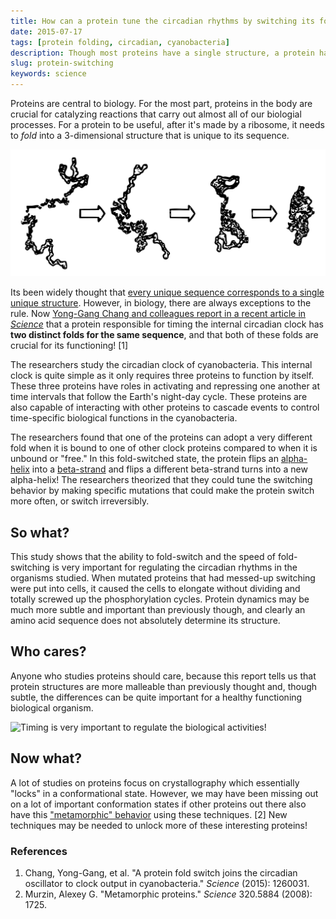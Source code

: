 ```yaml
---
title: How can a protein tune the circadian rhythms by switching its fold?
date: 2015-07-17
tags: [protein folding, circadian, cyanobacteria]
description: Though most proteins have a single structure, a protein has been found to have two completely different structures that are crucial to the workings of the internal clock.
slug: protein-switching
keywords: science
---
```


Proteins are central to biology. For the most part, proteins in the body are crucial for catalyzing reactions that carry out almost all of our biologial processes. For a protein to be useful, after it's made by a ribosome, it needs to *fold* into a 3-dimensional structure that is unique to its sequence. 

![Protein folding occurs before a protein can be useful](/img/protein_folding.svg)

Its been widely thought that [every unique sequence corresponds to a single unique structure](https://en.wikipedia.org/wiki/Anfinsen%27s_dogma). However, in biology, there are always exceptions to the rule. Now [Yong-Gang Chang and colleagues report in a recent article in *Science*](http://dx.doi.org/10.1126/science.1260031) that a protein responsible for timing the internal circadian clock has **two distinct folds for the same sequence**, and that both of these folds are crucial for its functioning! [1]


The researchers study the circadian clock of cyanobacteria. This internal clock is quite simple as it only requires three proteins to function by itself. These three proteins have roles in activating and repressing one another at time intervals that follow the Earth's night-day cycle. These proteins are also capable of interacting with other proteins to cascade events to control time-specific biological functions in the cyanobacteria.

The researchers found that one of the proteins can adopt a very different fold when it is bound to one of other clock proteins compared to when it is unbound or "free." In this fold-switched state, the protein flips an [alpha-helix](https://en.wikipedia.org/wiki/Beta_sheet) into a [beta-strand](https://en.wikipedia.org/wiki/Beta_sheet) and flips a different beta-strand turns into a new alpha-helix! The researchers theorized that they could tune the switching behavior by making specific mutations that could make the protein switch more often, or switch irreversibly.

## So what?

This study shows that the ability to fold-switch and the speed of fold-switching is very important for regulating the circadian rhythms in the organisms studied. When mutated proteins that had messed-up switching were put into cells, it caused the cells to elongate without dividing and totally screwed up the phosphorylation cycles. Protein dynamics may be much more subtle and important than previously though, and clearly an amino acid sequence does not absolutely determine its structure.

## Who cares?

Anyone who studies proteins should care, because this report tells us that protein structures are more malleable than previously thought and, though subtle, the differences can be quite important for a healthy functioning biological organism.

![Timing is very important to regulate the biological activities!](/content/images/2015/07/rich-feldmann-oh-my-gosh-it-s-three-o-clock-already-new-yorker-cartoon.jpg)

## Now what?

A lot of studies on proteins focus on crystallography which essentially "locks" in a conformational state. However, we may have been missing out on a lot of important conformation states if other proteins out there also have this ["metamorphic" behavior](http://dx.doi.org/10.1126/science.1158868) using these techniques. [2] New techniques may be needed to unlock more of these interesting proteins!

### References

1. Chang, Yong-Gang, et al. "A protein fold switch joins the circadian oscillator to clock output in cyanobacteria." *Science* (2015): 1260031.
2. Murzin, Alexey G. "Metamorphic proteins." *Science* 320.5884 (2008): 1725.

